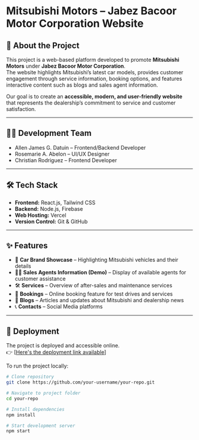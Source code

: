 # Mitsubishi Motors – Jabez Bacoor Motor Corporation Website  

## 📌 About the Project  
This project is a web-based platform developed to promote **Mitsubishi Motors** under **Jabez Bacoor Motor Corporation**.  
The website highlights Mitsubishi’s latest car models, provides customer engagement through service information, booking options, and features interactive content such as blogs and sales agent information.  

Our goal is to create an **accessible, modern, and user-friendly website** that represents the dealership’s commitment to service and customer satisfaction.  

---

## 👨‍💻 Development Team  
- Allen James G. Datuin –  Frontend/Backend Developer 
- Rosemarie A. Abelon – UI/UX Designer  
- Christian Rodriguez – Frontend Developer    

---

## 🛠️ Tech Stack  
- **Frontend:** React.js, Tailwind CSS  
- **Backend:** Node.js, Firebase  
- **Web Hosting:** Vercel  
- **Version Control:** Git & GitHub  

---

## ✨ Features  
- 🚗 **Car Brand Showcase** – Highlighting Mitsubishi vehicles and their details  
- 👨‍💼 **Sales Agents Information (Demo)** – Display of available agents for customer assistance  
- 🛠️ **Services** – Overview of after-sales and maintenance services  
- 📅 **Bookings** – Online booking feature for test drives and services  
- 📰 **Blogs** – Articles and updates about Mitsubishi and dealership news  
- 📞 **Contacts** – Social Media platforms  

---

## 🚀 Deployment  
The project is deployed and accessible online.  
👉 [[Here's the deployment link available](https://jabez-bacoor-mitsubishi-motors-webs.vercel.app/)]  

To run the project locally:  

```bash
# Clone repository
git clone https://github.com/your-username/your-repo.git

# Navigate to project folder
cd your-repo

# Install dependencies
npm install

# Start development server
npm start

